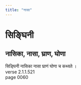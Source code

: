 ```yaml
---
title: "नासा"
---
```


# सिङ्घिनी
## नासिका, नासा, घ्राण, घोणा
सिड्घिनी नासिका नासा घ्राणं घोणा च कथ्यते ।<br />verse 2.1.1.521<br />page 0060

